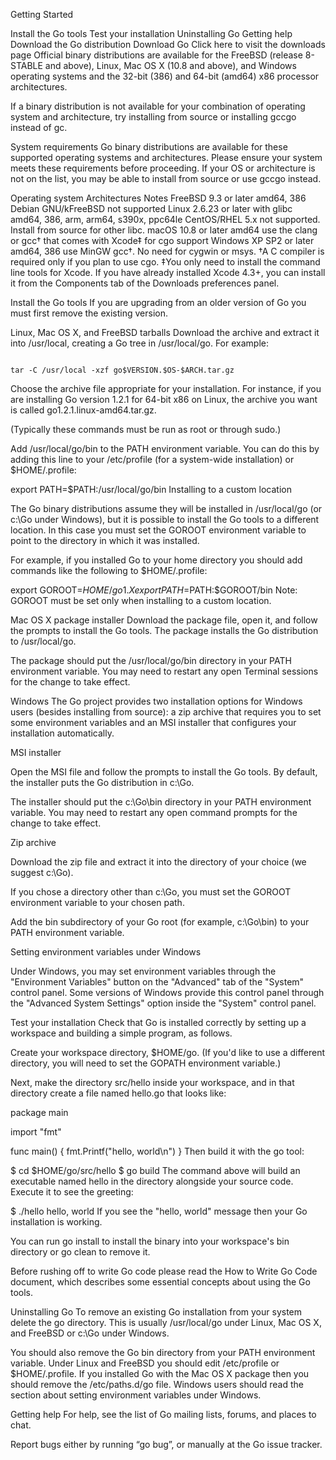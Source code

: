 Getting Started

Install the Go tools
Test your installation
Uninstalling Go
Getting help
Download the Go distribution
Download Go
Click here to visit the downloads page
Official binary distributions are available for the FreeBSD (release 8-STABLE and above), Linux, Mac OS X (10.8 and above), and Windows operating systems and the 32-bit (386) and 64-bit (amd64) x86 processor architectures.

If a binary distribution is not available for your combination of operating system and architecture, try installing from source or installing gccgo instead of gc.

System requirements
Go binary distributions are available for these supported operating systems and architectures. Please ensure your system meets these requirements before proceeding. If your OS or architecture is not on the list, you may be able to install from source or use gccgo instead.

Operating system	Architectures	Notes
FreeBSD 9.3 or later	amd64, 386	Debian GNU/kFreeBSD not supported
Linux 2.6.23 or later with glibc	amd64, 386, arm, arm64,
s390x, ppc64le	CentOS/RHEL 5.x not supported.
Install from source for other libc.
macOS 10.8 or later	amd64	use the clang or gcc† that comes with Xcode‡ for cgo support
Windows XP SP2 or later	amd64, 386	use MinGW gcc†. No need for cygwin or msys.
†A C compiler is required only if you plan to use cgo.
‡You only need to install the command line tools for Xcode. If you have already installed Xcode 4.3+, you can install it from the Components tab of the Downloads preferences panel.

Install the Go tools
If you are upgrading from an older version of Go you must first remove the existing version.

Linux, Mac OS X, and FreeBSD tarballs
Download the archive and extract it into /usr/local, creating a Go tree in /usr/local/go. For example:
```

tar -C /usr/local -xzf go$VERSION.$OS-$ARCH.tar.gz

```
Choose the archive file appropriate for your installation. For instance, if you are installing Go version 1.2.1 for 64-bit x86 on Linux, the archive you want is called go1.2.1.linux-amd64.tar.gz.

(Typically these commands must be run as root or through sudo.)

Add /usr/local/go/bin to the PATH environment variable. You can do this by adding this line to your /etc/profile (for a system-wide installation) or $HOME/.profile:

export PATH=$PATH:/usr/local/go/bin
Installing to a custom location

The Go binary distributions assume they will be installed in /usr/local/go (or c:\Go under Windows), but it is possible to install the Go tools to a different location. In this case you must set the GOROOT environment variable to point to the directory in which it was installed.

For example, if you installed Go to your home directory you should add commands like the following to $HOME/.profile:

export GOROOT=$HOME/go1.X
export PATH=$PATH:$GOROOT/bin
Note: GOROOT must be set only when installing to a custom location.

Mac OS X package installer
Download the package file, open it, and follow the prompts to install the Go tools. The package installs the Go distribution to /usr/local/go.

The package should put the /usr/local/go/bin directory in your PATH environment variable. You may need to restart any open Terminal sessions for the change to take effect.

Windows
The Go project provides two installation options for Windows users (besides installing from source): a zip archive that requires you to set some environment variables and an MSI installer that configures your installation automatically.

MSI installer

Open the MSI file and follow the prompts to install the Go tools. By default, the installer puts the Go distribution in c:\Go.

The installer should put the c:\Go\bin directory in your PATH environment variable. You may need to restart any open command prompts for the change to take effect.

Zip archive

Download the zip file and extract it into the directory of your choice (we suggest c:\Go).

If you chose a directory other than c:\Go, you must set the GOROOT environment variable to your chosen path.

Add the bin subdirectory of your Go root (for example, c:\Go\bin) to your PATH environment variable.

Setting environment variables under Windows

Under Windows, you may set environment variables through the "Environment Variables" button on the "Advanced" tab of the "System" control panel. Some versions of Windows provide this control panel through the "Advanced System Settings" option inside the "System" control panel.

Test your installation
Check that Go is installed correctly by setting up a workspace and building a simple program, as follows.

Create your workspace directory, $HOME/go. (If you'd like to use a different directory, you will need to set the GOPATH environment variable.)

Next, make the directory src/hello inside your workspace, and in that directory create a file named hello.go that looks like:

package main

import "fmt"

func main() {
    fmt.Printf("hello, world\n")
}
Then build it with the go tool:

$ cd $HOME/go/src/hello
$ go build
The command above will build an executable named hello in the directory alongside your source code. Execute it to see the greeting:

$ ./hello
hello, world
If you see the "hello, world" message then your Go installation is working.

You can run go install to install the binary into your workspace's bin directory or go clean to remove it.

Before rushing off to write Go code please read the How to Write Go Code document, which describes some essential concepts about using the Go tools.

Uninstalling Go
To remove an existing Go installation from your system delete the go directory. This is usually /usr/local/go under Linux, Mac OS X, and FreeBSD or c:\Go under Windows.

You should also remove the Go bin directory from your PATH environment variable. Under Linux and FreeBSD you should edit /etc/profile or $HOME/.profile. If you installed Go with the Mac OS X package then you should remove the /etc/paths.d/go file. Windows users should read the section about setting environment variables under Windows.

Getting help
For help, see the list of Go mailing lists, forums, and places to chat.

Report bugs either by running “go bug”, or manually at the Go issue tracker.

